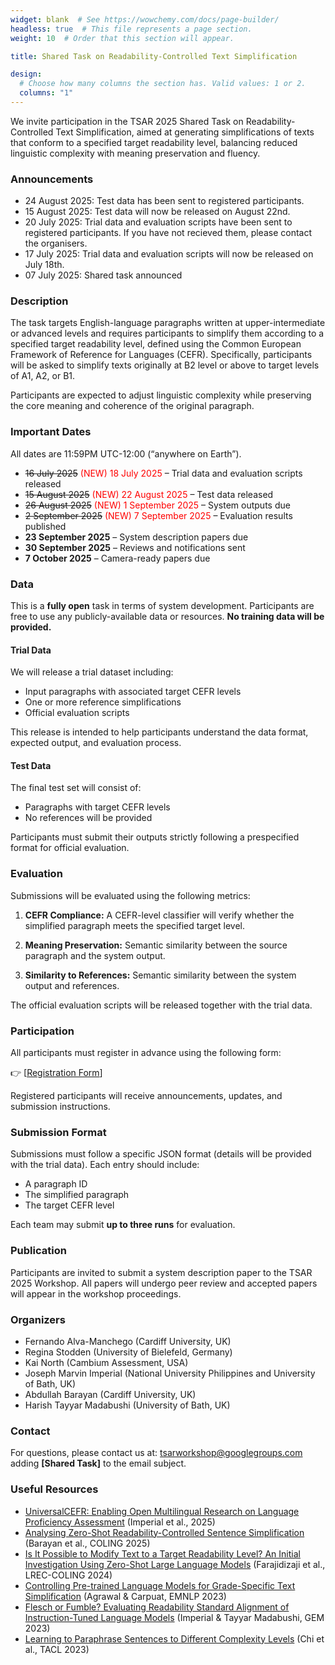 ```yaml
---
widget: blank  # See https://wowchemy.com/docs/page-builder/
headless: true  # This file represents a page section.
weight: 10  # Order that this section will appear.

title: Shared Task on Readability-Controlled Text Simplification

design:
  # Choose how many columns the section has. Valid values: 1 or 2.
  columns: "1"
---
```


We invite participation in the TSAR 2025 Shared Task on Readability-Controlled Text Simplification, aimed at generating simplifications of texts that conform to a specified target readability level, balancing reduced linguistic complexity with meaning preservation and fluency.

### Announcements

- 24 August 2025: Test data has been sent to registered participants.
- 15 August 2025: Test data will now be released on August 22nd.
- 20 July 2025: Trial data and evaluation scripts have been sent to registered participants. If you have not recieved them, please contact the organisers.
- 17 July 2025: Trial data and evaluation scripts will now be released on July 18th.
- 07 July 2025: Shared task announced

### Description

The task targets English-language paragraphs written at upper-intermediate or advanced levels and requires participants to simplify them according to a specified target readability level, defined using the Common European Framework of Reference for Languages (CEFR). Specifically, participants will be asked to simplify texts originally at B2 level or above to target levels of A1, A2, or B1.

Participants are expected to adjust linguistic complexity while preserving the core meaning and coherence of the original paragraph.

### Important Dates

All dates are 11:59PM UTC-12:00 (“anywhere on Earth”).

- <del>16 July 2025</del> <span style="color:red">(NEW) 18 July 2025</span> – Trial data and evaluation scripts released
- <del>15 August 2025</del> <span style="color:red">(NEW) 22 August 2025</span> – Test data released
- <del>26 August 2025</del> <span style="color:red">(NEW) 1 September 2025</span> – System outputs due
- <del>2 September 2025</del> <span style="color:red">(NEW) 7 September 2025</span> – Evaluation results published
- **23 September 2025** – System description papers due  
- **30 September 2025** – Reviews and notifications sent  
- **7 October 2025** – Camera-ready papers due  

### Data

This is a **fully open** task in terms of system development. Participants are free to use any publicly-available data or resources. **No training data will be provided.**

#### Trial Data

We will release a trial dataset including:

- Input paragraphs with associated target CEFR levels
- One or more reference simplifications
- Official evaluation scripts

This release is intended to help participants understand the data format, expected output, and evaluation process.

#### Test Data

The final test set will consist of:

- Paragraphs with target CEFR levels
- No references will be provided

Participants must submit their outputs strictly following a prespecified format for official evaluation.

### Evaluation

Submissions will be evaluated using the following metrics:

1. **CEFR Compliance:** A CEFR-level classifier will verify whether the simplified paragraph meets the specified target level.

2. **Meaning Preservation:** Semantic similarity between the source paragraph and the system output.

3. **Similarity to References:**  Semantic similarity between the system output and references.

The official evaluation scripts will be released together with the trial data.

### Participation

All participants must register in advance using the following form:

👉 [[Registration Form](https://forms.gle/p9rg7FjxaNFWcPVS7)]

Registered participants will receive announcements, updates, and submission instructions.

### Submission Format

Submissions must follow a specific JSON format (details will be provided with the trial data). Each entry should include:

- A paragraph ID
- The simplified paragraph
- The target CEFR level

Each team may submit **up to three runs** for evaluation.

### Publication

Participants are invited to submit a system description paper to the TSAR 2025 Workshop. All papers will undergo peer review and accepted papers will appear in the workshop proceedings.

### Organizers

- Fernando Alva-Manchego (Cardiff University, UK)  
- Regina Stodden (University of Bielefeld, Germany)  
- Kai North (Cambium Assessment, USA)  
- Joseph Marvin Imperial (National University Philippines and University of Bath, UK)  
- Abdullah Barayan (Cardiff University, UK)  
- Harish Tayyar Madabushi (University of Bath, UK)

### Contact

For questions, please contact us at: tsarworkshop@googlegroups.com adding **[Shared Task]** to the email subject.

### Useful Resources

- [UniversalCEFR: Enabling Open Multilingual Research on Language Proficiency Assessment](https://universalcefr.github.io/) (Imperial et al., 2025)
- [Analysing Zero-Shot Readability-Controlled Sentence Simplification](https://aclanthology.org/2025.coling-main.452/) (Barayan et al., COLING 2025)
- [Is It Possible to Modify Text to a Target Readability Level? An Initial Investigation Using Zero-Shot Large Language Models](https://aclanthology.org/2024.lrec-main.815/) (Farajidizaji et al., LREC-COLING 2024)
- [Controlling Pre-trained Language Models for Grade-Specific Text Simplification](https://aclanthology.org/2023.emnlp-main.790/) (Agrawal & Carpuat, EMNLP 2023)
- [Flesch or Fumble? Evaluating Readability Standard Alignment of Instruction-Tuned Language Models](https://aclanthology.org/2023.gem-1.18/) (Imperial & Tayyar Madabushi, GEM 2023)
- [Learning to Paraphrase Sentences to Different Complexity Levels](https://aclanthology.org/2023.tacl-1.76/) (Chi et al., TACL 2023)
